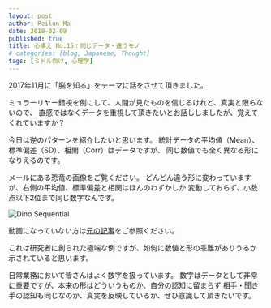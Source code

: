 ```yaml
---
layout: post
author: Peilun Ma
date: 2018-02-09
published: true
title: 心構え No.15：同じデータ・違うモノ
# categories: [blog, Japanese, Thought]
tags: [ミドル向け, 心理学]
---
```

2017年11月に「脳を知る」をテーマに話をさせて頂きました。

ミュラーリヤー錯視を例にして、人間が見たものを信じるけれど、真実と限らないので、
直感ではなくデータを重視して頂きたいとお話ししましたが、覚えてくれていますか？

今日は逆のパターンを紹介したいと思います。
統計データの平均値（Mean）、標準偏差（SD）、相関（Corr）はデータですが、
同じ数値でも全く異なる形になりえるのです。

メールにある恐竜の画像をご覧ください。
どんどん違う形に変わっていますが、右側の平均値、標準偏差と相関はほんのわずかしか
変動しておらず、小数点以下2位まで同じ数字なんです。


![Dino Sequential](/assets/images/DinoSequentialSmaller.gif "Dino Sequential")

動画になっていない方は[元の記事](https://www.autodeskresearch.com/publications/samestats)をご参照ください。

これは研究者に創られた極端な例ですが、如何に数値と形の乖離がありうるか
示されていると思います。

日常業務において皆さんはよく数字を扱っています。
数字はデータとして非常に重要ですが、本来の形はどういうものか、自分の認知に留まらず
相手・聞き手の認知も同じなのか、真実を反映しているか、ぜひ意識して頂きたいです。
